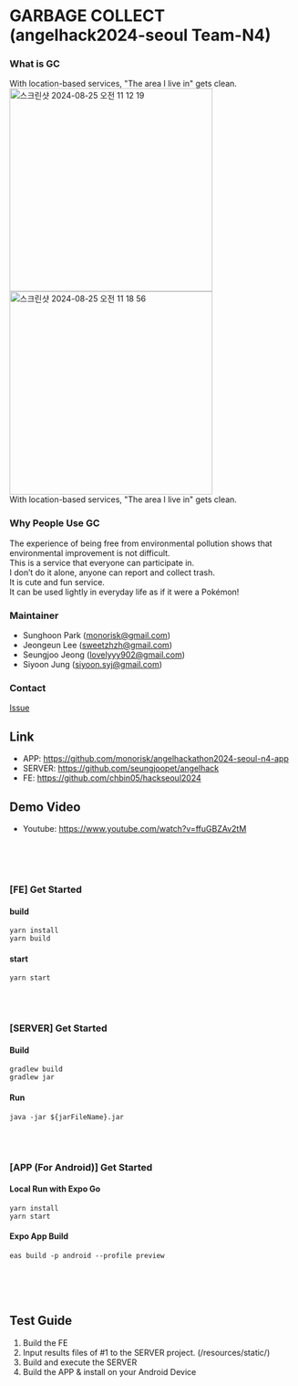 # GARBAGE COLLECT (angelhack2024-seoul Team-N4)

### What is GC
With location-based services, "The area I live in" gets clean.<br>
<img width="356" alt="스크린샷 2024-08-25 오전 11 12 19" src="https://github.com/user-attachments/assets/8df54bf5-c911-4453-949d-573f49ed2523"><img width="356" alt="스크린샷 2024-08-25 오전 11 18 56" src="https://github.com/user-attachments/assets/7ff0dcd0-e40c-4c46-8b2c-3d40f7bbeb2d">
<br>With location-based services, "The area I live in" gets clean.

### Why People Use GC
The experience of being free from environmental pollution shows that environmental improvement is not difficult.<br>
This is a service that everyone can participate in.<br>
I don’t do it alone, anyone can report and collect trash.<br>
It is cute and fun service.<br>
It can be used lightly in everyday life as if it were a Pokémon!<br>

### Maintainer
- Sunghoon Park (monorisk@gmail.com)
- Jeongeun Lee (sweetzhzh@gmail.com)
- Seungjoo Jeong (lovelyyy902@gmail.com)
- Siyoon Jung (siyoon.syj@gmail.com)

### Contact
[Issue](https://github.com/monorisk/angelhack2024-seoul-n4/issues)


## Link

- APP: https://github.com/monorisk/angelhackathon2024-seoul-n4-app
- SERVER: https://github.com/seungjoopet/angelhack
- FE: https://github.com/chbin05/hackseoul2024

## Demo Video

- Youtube: https://www.youtube.com/watch?v=ffuGBZAv2tM

<br>
<br>
<br>

### [FE] Get Started
#### build
```
yarn install
yarn build
```

#### start
```
yarn start
```

<br>
<br>

### [SERVER] Get Started
#### Build
```
gradlew build
gradlew jar
```
#### Run
```
java -jar ${jarFileName}.jar
```
<br>
<br>

### [APP (For Android)] Get Started
#### Local Run with Expo Go
```
yarn install
yarn start
```

#### Expo App Build
```
eas build -p android --profile preview
```

<br>
<br>
<br>

## Test Guide
1. Build the FE
2. Input results files of #1 to the SERVER project. (/resources/static/)
3. Build and execute the SERVER
4. Build the APP & install on your Android Device
